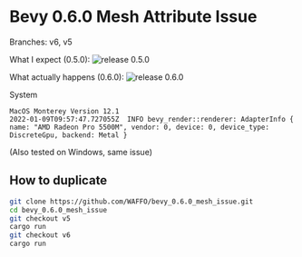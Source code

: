 # Bevy 0.6.0 Mesh Attribute Issue

Branches: v6, v5

What I expect (0.5.0):
![release 0.5.0](https://i.imgur.com/0hwoeTV.png)

What actually happens (0.6.0):
![release 0.6.0](https://i.imgur.com/ueLmRkZ.png)

System
```
MacOS Monterey Version 12.1
2022-01-09T09:57:47.727055Z  INFO bevy_render::renderer: AdapterInfo { name: "AMD Radeon Pro 5500M", vendor: 0, device: 0, device_type: DiscreteGpu, backend: Metal }
```
(Also tested on Windows, same issue)

## How to duplicate
```bash
git clone https://github.com/WAFFO/bevy_0.6.0_mesh_issue.git
cd bevy_0.6.0_mesh_issue
git checkout v5
cargo run
git checkout v6
cargo run
```

